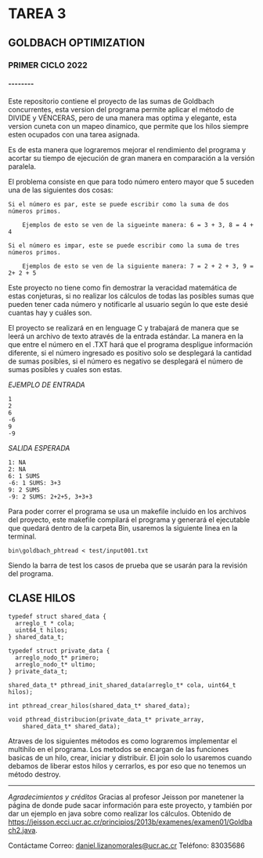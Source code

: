 
# TAREA 3
## GOLDBACH OPTIMIZATION
### PRIMER CICLO 2022
#### --------

Este repositorio contiene el proyecto de las sumas de Goldbach concurrentes, esta version del programa permite aplicar el método de DIVIDE y VÉNCERAS, pero de una manera mas optima y elegante, esta version cuneta con un mapeo dinamico, que permite que los hilos siempre esten ocupados con una tarea asignada.

Es de esta manera que lograremos mejorar el rendimiento del programa y acortar su tiempo de ejecución de gran manera en comparación a la versión paralela.

El problema consiste en que para todo número entero mayor que 5 suceden una de las siguientes dos cosas: 
```
Si el número es par, este se puede escribir como la suma de dos números primos.

    Ejemplos de esto se ven de la sigueinte manera: 6 = 3 + 3, 8 = 4 + 4

Si el número es impar, este se puede escribir como la suma de tres números primos.

    Ejemplos de esto se ven de la siguiente manera: 7 = 2 + 2 + 3, 9 = 2+ 2 + 5
```

Este proyecto no tiene como fin  demostrar la veracidad matemática de estas conjeturas, si no realizar los cálculos de todas las posibles sumas que pueden tener cada número y notificarle al usuario según lo que este desié cuantas hay y cuáles son.

El proyecto se realizará en en lenguage C y trabajará de manera que se leerá un archivo de texto através de la entrada estándar. La manera en la que entre el número en el .TXT hará que el programa despligue información diferente, si el número ingresado es positivo solo se desplegará la cantidad de sumas posibles, si el número es negativo se desplegará el número de sumas posibles y cuales son estas.

*EJEMPLO DE ENTRADA*
```
1
2
6
-6
9
-9
```

*SALIDA ESPERADA*
```
1: NA
2: NA
6: 1 SUMS
-6: 1 SUMS: 3+3
9: 2 SUMS
-9: 2 SUMS: 2+2+5, 3+3+3
```

Para poder correr el programa se usa un makefile incluido en los archivos del proyecto, este makefile compilará el programa y generará el ejecutable que quedará dentro de la carpeta Bin, usaremos la siguiente linea en la terminal.
```
bin\goldbach_phtread < test/input001.txt
```
Siendo la barra de test los casos de prueba que se usarán para la revisión del programa. 

## CLASE HILOS
```
typedef struct shared_data {
  arreglo_t * cola;
  uint64_t hilos;
} shared_data_t;

typedef struct private_data {
  arreglo_nodo_t* primero;
  arreglo_nodo_t* ultimo;
} private_data_t;

shared_data_t* pthread_init_shared_data(arreglo_t* cola, uint64_t hilos);

int pthread_crear_hilos(shared_data_t* shared_data);

void pthread_distribucion(private_data_t* private_array,
    shared_data_t* shared_data);
```
Atraves de los siguientes métodos es como lograremos implementar el multihilo en el programa. Los metodos se encargan de las funciones basicas de un hilo, crear, iniciar y distribuir. El join solo lo usaremos cuando debamos de liberar estos hilos y cerrarlos, es por eso que no tenemos un método destroy. 

---

*Agradecimientos y créditos*
Gracias al profesor Jeisson por manetener la página de donde pude sacar información para este proyecto, y también por dar un ejemplo en java sobre como realizar los cálculos.
Obtenido de https://jeisson.ecci.ucr.ac.cr/principios/2013b/examenes/examen01/Goldbach2.java. 

Contáctame
Correo: daniel.lizanomorales@ucr.ac.cr
Teléfono: 83035686